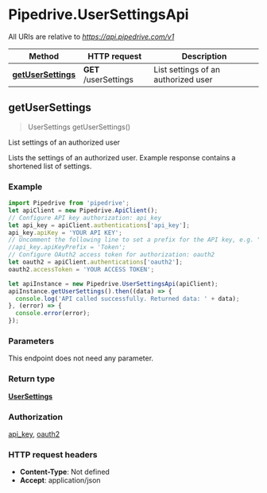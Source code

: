 # Pipedrive.UserSettingsApi

All URIs are relative to *https://api.pipedrive.com/v1*

Method | HTTP request | Description
------------- | ------------- | -------------
[**getUserSettings**](UserSettingsApi.md#getUserSettings) | **GET** /userSettings | List settings of an authorized user



## getUserSettings

> UserSettings getUserSettings()

List settings of an authorized user

Lists the settings of an authorized user. Example response contains a shortened list of settings.

### Example

```javascript
import Pipedrive from 'pipedrive';
let apiClient = new Pipedrive.ApiClient();
// Configure API key authorization: api_key
let api_key = apiClient.authentications['api_key'];
api_key.apiKey = 'YOUR API KEY';
// Uncomment the following line to set a prefix for the API key, e.g. "Token" (defaults to null)
//api_key.apiKeyPrefix = 'Token';
// Configure OAuth2 access token for authorization: oauth2
let oauth2 = apiClient.authentications['oauth2'];
oauth2.accessToken = 'YOUR ACCESS TOKEN';

let apiInstance = new Pipedrive.UserSettingsApi(apiClient);
apiInstance.getUserSettings().then((data) => {
  console.log('API called successfully. Returned data: ' + data);
}, (error) => {
  console.error(error);
});

```

### Parameters

This endpoint does not need any parameter.

### Return type

[**UserSettings**](UserSettings.md)

### Authorization

[api_key](../README.md#api_key), [oauth2](../README.md#oauth2)

### HTTP request headers

- **Content-Type**: Not defined
- **Accept**: application/json

